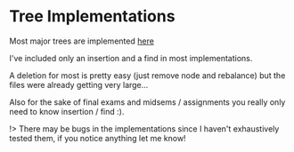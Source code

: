 # Tree Implementations

Most major trees are implemented [here](https://github.com/BraedonWooding/Comp2521-T1-2020/tree/master/Detailed_TreeImplementations/)

I've included only an insertion and a find in most implementations.

A deletion for most is pretty easy (just remove node and rebalance) but the files were already getting very large...

Also for the sake of final exams and midsems / assignments you really only need to know insertion / find :).

!> There may be bugs in the implementations since I haven't exhaustively tested them, if you notice anything let me know!
